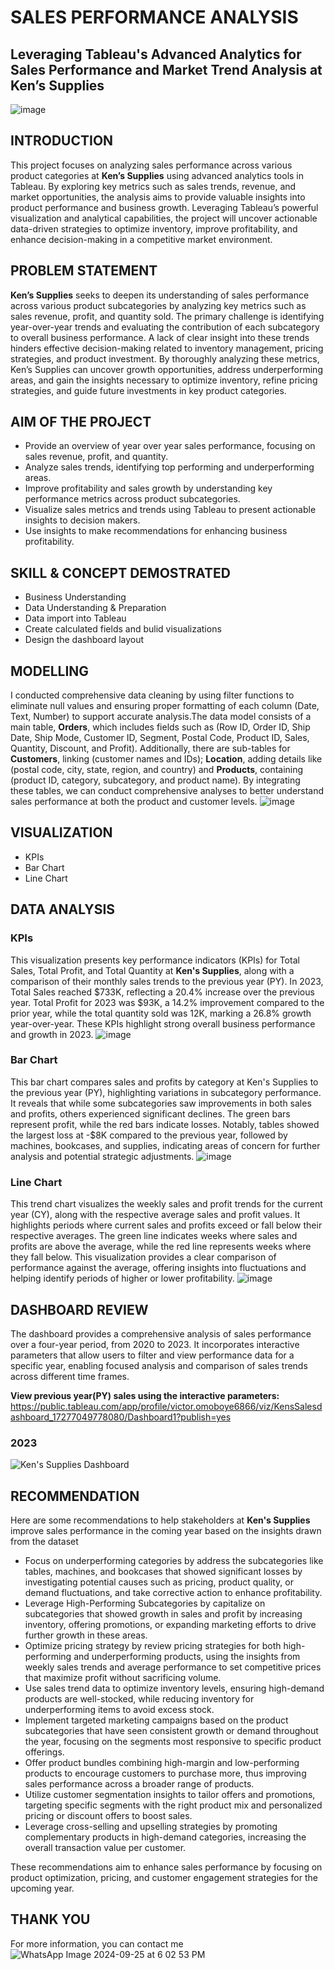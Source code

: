 # SALES PERFORMANCE ANALYSIS
## Leveraging Tableau's Advanced Analytics for Sales Performance and Market Trend Analysis at Ken’s Supplies
![image](https://github.com/user-attachments/assets/f15eda55-9fc7-4680-82bf-618dea318c7b)

## INTRODUCTION
This project focuses on analyzing sales performance across various product categories at **Ken’s Supplies** using advanced analytics tools in Tableau. By exploring key metrics such as sales trends, revenue, and market opportunities, the analysis aims to provide valuable insights into product performance and business growth. Leveraging Tableau’s powerful visualization and analytical capabilities, the project will uncover actionable data-driven strategies to optimize inventory, improve profitability, and enhance decision-making in a competitive market environment.
## PROBLEM STATEMENT
**Ken’s Supplies** seeks to deepen its understanding of sales performance across various product subcategories by analyzing key metrics such as sales revenue, profit, and quantity sold. The primary challenge is identifying year-over-year trends and evaluating the contribution of each subcategory to overall business performance. A lack of clear insight into these trends hinders effective decision-making related to inventory management, pricing strategies, and product investment. By thoroughly analyzing these metrics, Ken’s Supplies can uncover growth opportunities, address underperforming areas, and gain the insights necessary to optimize inventory, refine pricing strategies, and guide future investments in key product categories.
## AIM OF THE PROJECT
- Provide an overview of year over year sales performance, focusing on sales revenue, profit, and quantity.
- Analyze sales trends, identifying top performing and underperforming areas.
- Improve profitability and sales growth by understanding key performance metrics across product subcategories.
- Visualize sales metrics and trends using Tableau to present actionable insights to decision makers.
- Use insights to make recommendations for enhancing business profitability.

## SKILL & CONCEPT DEMOSTRATED
- Business Understanding
- Data Understanding & Preparation
- Data import into Tableau
- Create calculated fields and bulid visualizations
- Design the dashboard layout

## MODELLING
I conducted comprehensive data cleaning by using filter functions to eliminate null values and ensuring proper formatting of each column (Date, Text, Number) to support accurate analysis.The data model consists of a main table, **Orders**, which includes fields such as (Row ID, Order ID, Ship Date, Ship Mode, Customer ID, Segment, Postal Code, Product ID, Sales, Quantity, Discount, and Profit). Additionally, there are sub-tables for **Customers**, linking (customer names and IDs); **Location**, adding details like (postal code, city, state, region, and country) and **Products**, containing (product ID, category, subcategory, and product name). By integrating these tables, we can conduct comprehensive analyses to better understand sales performance at both the product and customer levels.
![image](https://github.com/user-attachments/assets/da8f37d8-6571-483d-ae42-b49bbc0c7e0e)

## VISUALIZATION
- KPIs
- Bar Chart
- Line Chart
## DATA ANALYSIS
### KPIs
This visualization presents key performance indicators (KPIs) for Total Sales, Total Profit, and Total Quantity at **Ken's Supplies**, along with a comparison of their monthly sales trends to the previous year (PY). In 2023, Total Sales reached $733K, reflecting a 20.4% increase over the previous year. Total Profit for 2023 was $93K, a 14.2% improvement compared to the prior year, while the total quantity sold was 12K, marking a 26.8% growth year-over-year. These KPIs highlight strong overall business performance and growth in 2023.
![image](https://github.com/user-attachments/assets/dc71786b-5650-4eb9-ae46-919646d9e0ce)

### Bar Chart
This bar chart compares sales and profits by category at Ken's Supplies to the previous year (PY), highlighting variations in subcategory performance. It reveals that while some subcategories saw improvements in both sales and profits, others experienced significant declines. The green bars represent profit, while the red bars indicate losses. Notably, tables showed the largest loss at -$8K compared to the previous year, followed by machines, bookcases, and supplies, indicating areas of concern for further analysis and potential strategic adjustments.
![image](https://github.com/user-attachments/assets/2e2f2503-1f31-44d3-9138-6cddd41dc84d)

### Line Chart
This trend chart visualizes the weekly sales and profit trends for the current year (CY), along with the respective average sales and profit values. It highlights periods where current sales and profits exceed or fall below their respective averages. The green line indicates weeks where sales and profits are above the average, while the red line represents weeks where they fall below. This visualization provides a clear comparison of performance against the average, offering insights into fluctuations and helping identify periods of higher or lower profitability.
![image](https://github.com/user-attachments/assets/51848cb9-070b-472c-a275-2c7eb420a92c)

## DASHBOARD REVIEW
The dashboard provides a comprehensive analysis of sales performance over a four-year period, from 2020 to 2023. It incorporates interactive parameters that allow users to filter and view performance data for a specific year, enabling focused analysis and comparison of sales trends across different time frames.

**View previous year(PY) sales using the interactive parameters:** https://public.tableau.com/app/profile/victor.omoboye6866/viz/KensSalesdashboard_17277049778080/Dashboard1?publish=yes
### 2023
![Ken's Supplies Dashboard](https://github.com/user-attachments/assets/7963453b-4a1a-4db3-9fda-3a0298b9dab8)

## RECOMMENDATION
Here are some recommendations to help stakeholders at **Ken's Supplies** improve sales performance in the coming year based on the insights drawn from the dataset

- Focus on underperforming categories by address the subcategories like tables, machines, and bookcases that showed significant losses by investigating potential causes such as pricing, product quality, or demand fluctuations, and take corrective action to enhance profitability.
- Leverage High-Performing Subcategories by capitalize on subcategories that showed growth in sales and profit by increasing inventory, offering promotions, or expanding marketing efforts to drive further growth in these areas.
- Optimize pricing strategy by review pricing strategies for both high-performing and underperforming products, using the insights from weekly sales trends and average performance to set competitive prices that maximize profit without sacrificing volume.
- Use sales trend data to optimize inventory levels, ensuring high-demand products are well-stocked, while reducing inventory for underperforming items to avoid excess stock.
- Implement targeted marketing campaigns based on the product subcategories that have seen consistent growth or demand throughout the year, focusing on the segments most responsive to specific product offerings.
- Offer product bundles combining high-margin and low-performing products to encourage customers to purchase more, thus improving sales performance across a broader range of products.
- Utilize customer segmentation insights to tailor offers and promotions, targeting specific segments with the right product mix and personalized pricing or discount offers to boost sales.
- Leverage cross-selling and upselling strategies by promoting complementary products in high-demand categories, increasing the overall transaction value per customer.

These recommendations aim to enhance sales performance by focusing on product optimization, pricing, and customer engagement strategies for the upcoming year.

## THANK YOU
For more information, you can contact me
![WhatsApp Image 2024-09-25 at 6 02 53 PM](https://github.com/user-attachments/assets/51740aa3-65b4-4784-abd1-fdb3cf0a78cb)


